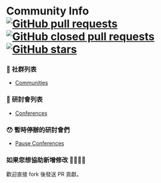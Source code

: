 # Community Info [![GitHub pull requests](https://img.shields.io/github/issues-pr-raw/b2etw/community-info.svg)](https://github.com/b2etw/community-info/pulls?q=is%3Apr+is%3Aopen+) [![GitHub closed pull requests](https://img.shields.io/github/issues-pr-closed-raw/b2etw/community-info.svg)](https://github.com/b2etw/community-info/pulls?q=is%3Apr+is%3Aclosed+) [![GitHub stars](https://img.shields.io/github/stars/b2etw/community-info.svg)](https://github.com/b2etw/community-info/stargazers)

### 🎩 社群列表
* [Communities](./communities.md)

### 🔖 研討會列表
* [Conferences](./conferences.md)

### 😯 暫時停辦的研討會們
* [Pause Conferences](./pause-conferences.md)

### 如果您想協助新增修改 🙋‍♂️🙋‍♀️
歡迎直接 fork 後發送 PR 貢獻。
